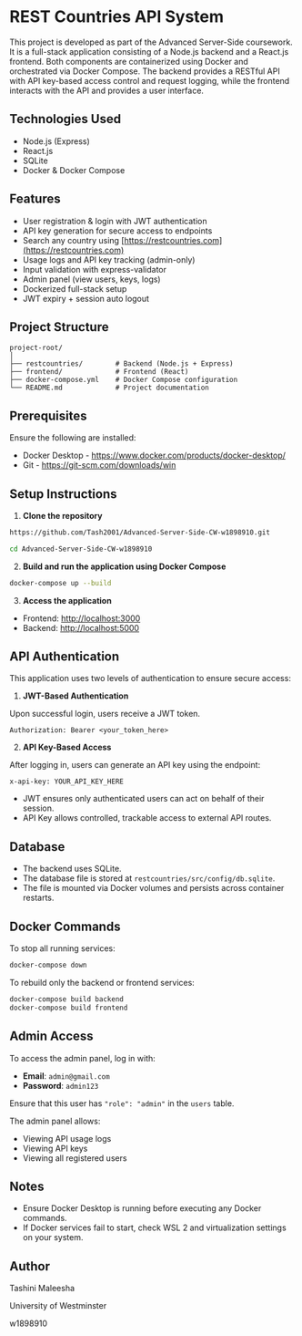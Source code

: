 # REST Countries API System

This project is developed as part of the Advanced Server-Side coursework. It is a full-stack application consisting of a Node.js backend and a React.js frontend. Both components are containerized using Docker and orchestrated via Docker Compose. The backend provides a RESTful API with API key-based access control and request logging, while the frontend interacts with the API and provides a user interface.

## Technologies Used

- Node.js (Express)
- React.js
- SQLite
- Docker & Docker Compose

## Features

-  User registration & login with JWT authentication
-  API key generation for secure access to endpoints
-  Search any country using [https://restcountries.com](https://restcountries.com)
-  Usage logs and API key tracking (admin-only)
-  Input validation with express-validator
-  Admin panel (view users, keys, logs)
-  Dockerized full-stack setup
-  JWT expiry + session auto logout

## Project Structure

```
project-root/
│
├── restcountries/        # Backend (Node.js + Express)
├── frontend/             # Frontend (React)
├── docker-compose.yml    # Docker Compose configuration
└── README.md             # Project documentation

```

## Prerequisites

Ensure the following are installed:

- Docker Desktop - https://www.docker.com/products/docker-desktop/ 
- Git - https://git-scm.com/downloads/win

## Setup Instructions

1. **Clone the repository**

```bash
https://github.com/Tash2001/Advanced-Server-Side-CW-w1898910.git
```
```bash
cd Advanced-Server-Side-CW-w1898910
```

2. **Build and run the application using Docker Compose**

```bash
docker-compose up --build

```

3. **Access the application**
- Frontend: [http://localhost:3000](http://localhost:3000/)
- Backend: [http://localhost:5000](http://localhost:5000/)

## API Authentication

This application uses two levels of authentication to ensure secure access:

1. **JWT-Based Authentication**

Upon successful login, users receive a JWT token.
```
Authorization: Bearer <your_token_here>
```
2. **API Key-Based Access**
   
After logging in, users can generate an API key using the endpoint:

```
x-api-key: YOUR_API_KEY_HERE
```
- JWT ensures only authenticated users can act on behalf of their session.
- API Key allows controlled, trackable access to external API routes.


## Database

- The backend uses SQLite.
- The database file is stored at `restcountries/src/config/db.sqlite`.
- The file is mounted via Docker volumes and persists across container restarts.

## Docker Commands

To stop all running services:

```bash
docker-compose down

```

To rebuild only the backend or frontend services:

```bash
docker-compose build backend
docker-compose build frontend

```
##  Admin Access

To access the admin panel, log in with:

- **Email**: `admin@gmail.com`
- **Password**: `admin123`

Ensure that this user has `"role": "admin"` in the `users` table.

The admin panel allows:
- Viewing API usage logs
- Viewing API keys
- Viewing all registered users

## Notes

- Ensure Docker Desktop is running before executing any Docker commands.
- If Docker services fail to start, check WSL 2 and virtualization settings on your system.

## Author

Tashini Maleesha

University of Westminster

w1898910
